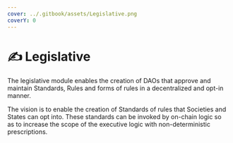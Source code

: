 ```yaml
---
cover: ../.gitbook/assets/Legislative.png
coverY: 0
---
```


# ✍ Legislative

The legislative module enables the creation of DAOs that approve and maintain Standards, Rules and forms of rules in a decentralized and opt-in manner.

The vision is to enable the creation of Standards of rules that Societies and States can opt into. These standards can be invoked by on-chain logic so as to increase the scope of the executive logic with non-deterministic prescriptions.
